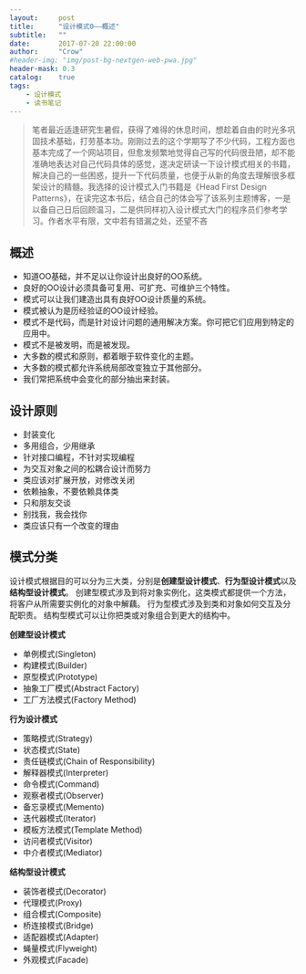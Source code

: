 ```yaml
---
layout:     post
title:      "设计模式0——概述"
subtitle:   ""
date:       2017-07-20 22:00:00
author:     "Crow"
#header-img: "img/post-bg-nextgen-web-pwa.jpg"
header-mask: 0.3
catalog:    true
tags:
    - 设计模式
    - 读书笔记
---
```


> 笔者最近适逢研究生暑假，获得了难得的休息时间，想趁着自由的时光多巩固技术基础，打劳基本功。刚刚过去的这个学期写了不少代码，工程方面也基本完成了一个网站项目，但愈发频繁地觉得自己写的代码很丑陋，却不能准确地表达对自己代码具体的感觉，遂决定研读一下设计模式相关的书籍，解决自己的一些困惑，提升一下代码质量，也便于从新的角度去理解很多框架设计的精髓。我选择的设计模式入门书籍是《Head First Design Patterns》，在读完这本书后，结合自己的体会写了该系列主题博客，一是以备自己日后回顾温习，二是供同样初入设计模式大门的程序员们参考学习。作者水平有限，文中若有错漏之处，还望不吝

## 概述

+ 知道OO基础，并不足以让你设计出良好的OO系统。
+ 良好的OO设计必须具备可复用、可扩充、可维护三个特性。
+ 模式可以让我们建造出具有良好OO设计质量的系统。
+ 模式被认为是历经验证的OO设计经验。
+ 模式不是代码，而是针对设计问题的通用解决方案。你可把它们应用到特定的应用中。
+ 模式不是被发明，而是被发现。
+ 大多数的模式和原则，都着眼于软件变化的主题。
+ 大多数的模式都允许系统局部改变独立于其他部分。
+ 我们常把系统中会变化的部分抽出来封装。

## 设计原则

+ 封装变化
+ 多用组合，少用继承
+ 针对接口编程，不针对实现编程
+ 为交互对象之间的松耦合设计而努力
+ 类应该对扩展开放，对修改关闭
+ 依赖抽象，不要依赖具体类
+ 只和朋友交谈
+ 别找我，我会找你
+ 类应该只有一个改变的理由

## 模式分类

设计模式根据目的可以分为三大类，分别是**创建型设计模式**、**行为型设计模式**以及**结构型设计模式**。
创建型模式涉及到将对象实例化，这类模式都提供一个方法，将客户从所需要实例化的对象中解藕。
行为型模式涉及到类和对象如何交互及分配职责。
结构型模式可以让你把类或对象组合到更大的结构中。

**创建型设计模式**
+ 单例模式(Singleton)
+ 构建模式(Builder)
+ 原型模式(Prototype)
+ 抽象工厂模式(Abstract Factory)
+ 工厂方法模式(Factory Method)

**行为设计模式**
+ 策略模式(Strategy)
+ 状态模式(State)
+ 责任链模式(Chain of Responsibility)
+ 解释器模式(Interpreter)
+ 命令模式(Command)
+ 观察者模式(Observer)
+ 备忘录模式(Memento)
+ 迭代器模式(Iterator)
+ 模板方法模式(Template Method)
+ 访问者模式(Visitor)
+ 中介者模式(Mediator) 

**结构型设计模式**
+ 装饰者模式(Decorator)
+ 代理模式(Proxy)
+ 组合模式(Composite)
+ 桥连接模式(Bridge)
+ 适配器模式(Adapter)
+ 蝇量模式(Flyweight)
+ 外观模式(Facade)
